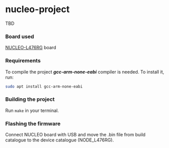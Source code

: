 # nucleo-project

TBD

### Board used

[NUCLEO-L476RG](https://www.st.com/en/microcontrollers-microprocessors/stm32l476rg.html) board

### Requirements

To compile the project ***gcc-arm-none-eabi*** compiler is needed. To install it, run:
```bash
sudo apt install gcc-arm-none-eabi
```

### Building the project

Run ```make``` in your terminal.

### Flashing the firmware

Connect NUCLEO board with USB and move the .bin file from build catalogue to the device catalogue (NODE_L476RG).

